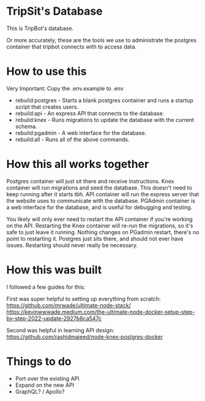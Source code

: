 # TripSit's Database

This is TripBot's database.

Or more accurately, these are the tools we use to administrate the postgres container that tripbot connects with to access data.

# How to use this
Very Important: Copy the .env.example to .env

- rebuild:postgres - Starts a blank postgres container and runs a startup script that creates users.
- rebuild:api      - An express API that connects to the database.
- rebuild:knex     - Runs migrations to update the database with the current schema.
- rebuild:pgadmin  - A web interface for the database.
- rebuild:all      - Runs all of the above commands.

# How this all works together
Postgres container will just sit there and receive instructions.
Knex container will run migrations and seed the database. This doesn't need to keep running after it starts tbh.
API container will run the express server that the website uses to communicate with the database.
PGAdmin container is a web interface for the database, and is useful for debugging and testing.

You likely will only ever need to restart the API container if you're working on the API. 
Restarting the Knex container will re-run the migrations, so it's safe to just leave it running.
Nothing changes on PGadmin restart, there's no point to restarting it.
Postgres just sits there, and should not ever have issues. Restarting should never really be necessary.

# How this was built
I followed a few guides for this:

First was super helpful to setting up everything from scratch:
https://github.com/mrwade/ultimate-node-stack/
https://kevinwwwade.medium.com/the-ultimate-node-docker-setup-step-by-step-2022-update-2927b8ca547c

Second was helpful in learning API design:
https://github.com/rashidmajeed/node-knex-postgres-docker

# Things to do
* Port over the existing API
* Expand on the new API
* GraphQL? / Apollo?
